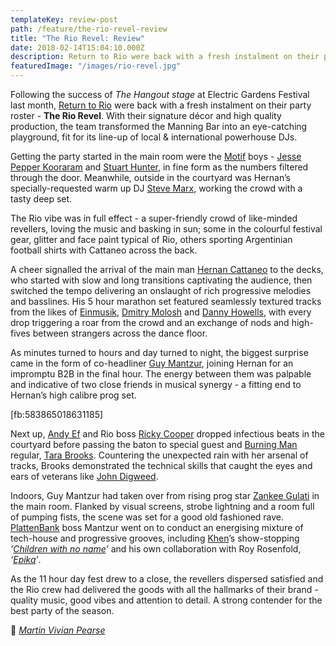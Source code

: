 ```yaml
---
templateKey: review-post
path: /feature/the-rio-revel-review
title: "The Rio Revel: Review"
date: 2018-02-14T15:04:10.000Z
description: Return to Rio were back with a fresh instalment on their party roster - The Rio Revel. With their signature décor and high quality production, the team transformed the Manning Bar into an eye-catching playground, fit for its line-up of local & international powerhouse DJs.
featuredImage: "/images/rio-revel.jpg"
---
```


Following the success of _The Hangout stage_ at Electric Gardens Festival last month, [Return to Rio](https://www.facebook.com/ReturnToRio/) were back with a fresh instalment on their party roster - **The Rio Revel**. With their signature décor and high quality production, the team transformed the Manning Bar into an eye-catching playground, fit for its line-up of local & international powerhouse DJs.

Getting the party started in the main room were the [Motif](https://www.facebook.com/MOTIFSYDNEY/) boys - [Jesse Pepper Kooraram](https://www.facebook.com/jesse.kooraram) and [Stuart Hunter](https://www.facebook.com/stuart.hunter.397), in fine form as the numbers filtered through the door. Meanwhile, outside in the courtyard was Hernan’s specially-requested warm up DJ [Steve Marx](https://www.facebook.com/DJSteveMarx), working the crowd with a tasty deep set.

The Rio vibe was in full effect - a super-friendly crowd of like-minded revellers, loving the music and basking in sun; some in the colourful festival gear, glitter and face paint typical of Rio, others sporting Argentinian football shirts with Cattaneo across the back.

A cheer signalled the arrival of the main man [Hernan Cattaneo](https://www.facebook.com/hernancattaneo/) to the decks, who started with slow and long transitions captivating the audience, then switched the tempo delivering an onslaught of rich progressive melodies and basslines. His 5 hour marathon set featured seamlessly textured tracks from the likes of [Einmusik](https://www.facebook.com/einmusik/), [Dmitry Molosh](https://www.facebook.com/dmitrymoloshofficial/) and [Danny Howells](https://www.facebook.com/dannyhowellsdj/), with every drop triggering a roar from the crowd and an exchange of nods and high-fives between strangers across the dance floor.

As minutes turned to hours and day turned to night, the biggest surprise came in the form of co-headliner [Guy Mantzur](https://www.facebook.com/GuyMantzur.official/), joining Hernan for an impromptu B2B in the final hour. The energy between them was palpable and indicative of two close friends in musical synergy - a fitting end to Hernan’s high calibre prog set.

[fb:583865018631185]

Next up, [Andy Ef](https://www.facebook.com/theandyef/) and Rio boss [Ricky Cooper](https://www.facebook.com/richard.cooper.5249) dropped infectious beats in the courtyard before passing the baton to special guest and [Burning Man](https://www.facebook.com/burningman/) regular, [Tara Brooks](https://www.facebook.com/tarabrooksofficial/). Countering the unexpected rain with her arsenal of tracks, Brooks demonstrated the technical skills that caught the eyes and ears of veterans like [John Digweed](https://www.facebook.com/djjohndigweed/).

Indoors, Guy Mantzur had taken over from rising prog star [Zankee Gulati](https://www.facebook.com/ZankeeGulati) in the main room. Flanked by visual screens, strobe lightning and a room full of pumping fists, the scene was set for a good old fashioned rave. [PlattenBank](https://www.facebook.com/PlattenBankRecords/) boss Mantzur went on to conduct an energising mixture of tech-house and progressive grooves, including [Khen](https://www.facebook.com/khenmusicofficial/)’s show-stopping _‘[Children with no name](https://www.beatport.com/track/children-with-no-name-feat-kamila-original-mix/8320238)’_ and his own collaboration with Roy Rosenfold, _‘[Epika](https://www.beatport.com/track/epika-original-mix/6424849)’_.

As the 11 hour day fest drew to a close, the revellers dispersed satisfied and the Rio crew had delivered the goods with all the hallmarks of their brand - quality music, good vibes and attention to detail. A strong contender for the best party of the season.

📸 _[Martin Vivian Pearse](https://www.facebook.com/martinvivianpearsephotography/)_
